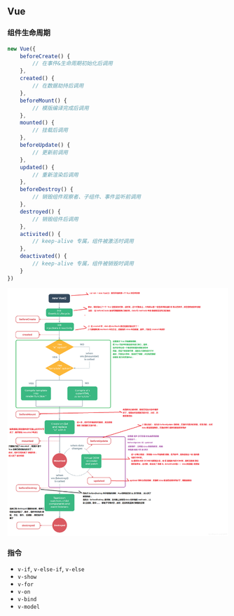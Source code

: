 ## Vue  

### 组件生命周期

```js
new Vue({
    beforeCreate() {
        // 在事件&生命周期初始化后调用
    },
    created() {
        // 在数据劫持后调用
    },
    beforeMount() {
        // 模版编译完成后调用
    },
    mounted() {
        // 挂载后调用
    },
    beforeUpdate() {
        // 更新前调用
    },
    updated() {
        // 重新渲染后调用
    },
    beforeDestroy() {
        // 销毁组件观察者、子组件、事件监听前调用
    },
    destroyed() {
        // 销毁组件后调用
    },
    activited() {
        // keep-alive 专属，组件被激活时调用
    },
    deactivated() {
        // keep-alive 专属，组件被销毁时调用
    }
})
```

![Vue 生命周期](../images/6.jpg)

### 指令

- `v-if`, `v-else-if`, `v-else`
- `v-show`
- `v-for`
- `v-on`
- `v-bind`
- `v-model`

### 